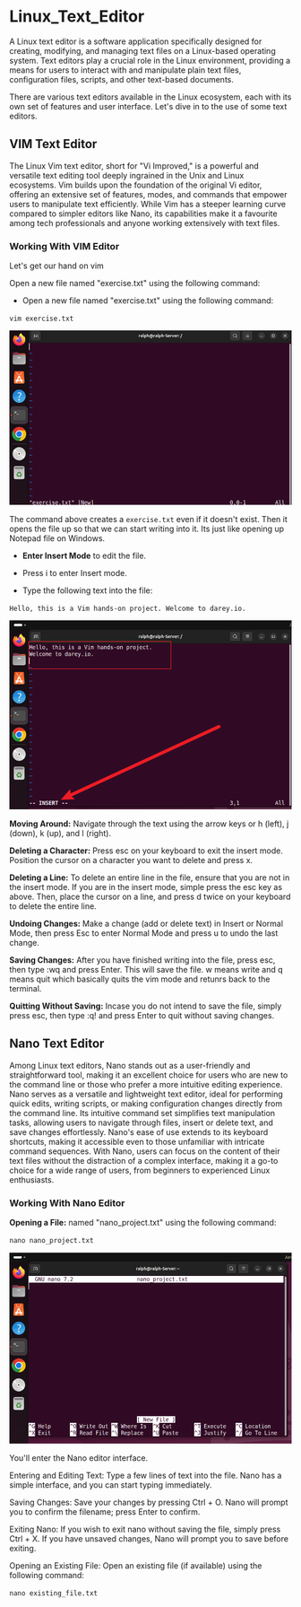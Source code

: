# Linux_Text_Editor

A Linux text editor is a software application specifically designed for creating, modifying, and managing text files on a Linux-based operating system. Text editors play a crucial role in the Linux environment, providing a means for users to interact with and manipulate plain text files, configuration files, scripts, and other text-based documents.

There are various text editors available in the Linux ecosystem, each with its own set of features and user interface. Let's dive in to the use of some text editors.

## VIM Text Editor

The Linux Vim text editor, short for "Vi Improved," is a powerful and versatile text editing tool deeply ingrained in the Unix and Linux ecosystems. Vim builds upon the foundation of the original Vi editor, offering an extensive set of features, modes, and commands that empower users to manipulate text efficiently. While Vim has a steeper learning curve compared to simpler editors like Nano, its capabilities make it a favourite among tech professionals and anyone working extensively with text files.

### Working With VIM Editor

Let's get our hand on vim

Open a new file named "exercise.txt" using the following command:

- Open a new file named "exercise.txt" using the following command:

`vim exercise.txt`

![openfile](./img/1.creating%20vim%20file.png)

The command above creates a `exercise.txt` even if it doesn't exist. Then it opens the file up so that we can start writing into it. Its just like opening up Notepad file on Windows.

- **Enter Insert Mode** to edit the file.

- Press i to enter Insert mode.

- Type the following text into the file:

`Hello, this is a Vim hands-on project.
Welcome to darey.io.`

![Insert](./img/2.insert.png)

**Moving Around:** Navigate through the text using the arrow keys or h (left), j (down), k (up), and l (right).

**Deleting a Character:** Press esc on your keyboard to exit the insert mode. Position the cursor on a character you want to delete and press x.

**Deleting a Line:** To delete an entire line in the file, ensure that you are not in the insert mode. If you are in the insert mode, simple press the esc key as above. Then, place the cursor on a line, and press d twice on your keyboard to delete the entire line.

**Undoing Changes:** Make a change (add or delete text) in Insert or Normal Mode, then press Esc to enter Normal Mode and press u to undo the last change.

**Saving Changes:** After you have finished writing into the file, press esc, then type :wq and press Enter. This will save the file. w means write and q means quit which basically quits the vim mode and retunrs back to the terminal.

**Quitting Without Saving:** Incase you do not intend to save the file, simply press esc, then type :q! and press Enter to quit without saving changes.

## Nano Text Editor

Among Linux text editors, Nano stands out as a user-friendly and straightforward tool, making it an excellent choice for users who are new to the command line or those who prefer a more intuitive editing experience. Nano serves as a versatile and lightweight text editor, ideal for performing quick edits, writing scripts, or making configuration changes directly from the command line. Its intuitive command set simplifies text manipulation tasks, allowing users to navigate through files, insert or delete text, and save changes effortlessly. Nano's ease of use extends to its keyboard shortcuts, making it accessible even to those unfamiliar with intricate command sequences. With Nano, users can focus on the content of their text files without the distraction of a complex interface, making it a go-to choice for a wide range of users, from beginners to experienced Linux enthusiasts.

### Working With Nano Editor

**Opening a File:** named "nano_project.txt" using the following command:

`nano nano_project.txt`

![](./img/3.nano%20project.png)

You'll enter the Nano editor interface.

Entering and Editing Text: Type a few lines of text into the file. Nano has a simple interface, and you can start typing immediately.

Saving Changes: Save your changes by pressing Ctrl + O. Nano will prompt you to confirm the filename; press Enter to confirm.

Exiting Nano: If you wish to exit nano without saving the file, simply press Ctrl + X. If you have unsaved changes, Nano will prompt you to save before exiting.

Opening an Existing File: Open an existing file (if available) using the following command:

`nano existing_file.txt`




